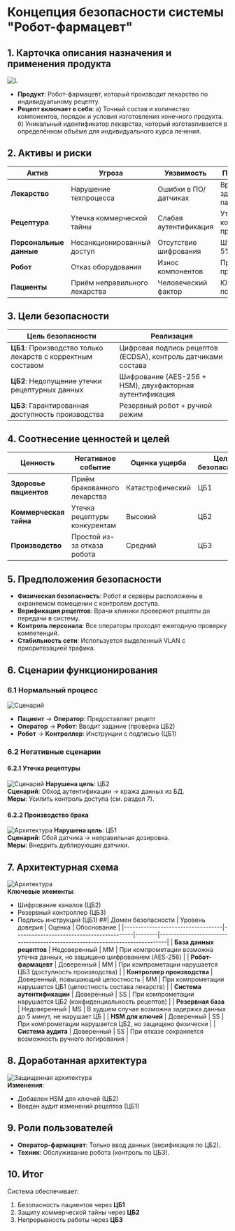 # Концепция безопасности системы "Робот-фармацевт"

## 1. Карточка описания назначения и применения продукта
![L](diagrams/M37.PNG)
- **Продукт**: Робот-фармацевт, который производит лекарство по индивидуальному рецепту.
- **Рецепт включает в себя**:
  а) Точный состав и количество компонентов, порядок и условия изготовления конечного продукта.  
  б) Уникальный идентификатор лекарства, который изготавливается в определённом объёме для индивидуального курса лечения.

## 2. Активы и риски
| Актив               | Угроза                                    | Уязвимость               | Последствие                 |
|---------------------|-------------------------------------------|--------------------------|-----------------------------|
| **Лекарство**       | Нарушение техпроцесса                    | Ошибки в ПО/датчиках     | Вред здоровью пациентов     |
| **Рецептура**       | Утечка коммерческой тайны                | Слабая аутентификация    | Утрата конкурентного преимущества |
| **Персональные данные** | Несанкционированный доступ          | Отсутствие шифрования    | Штрафы до 5% оборота        |
| **Робот**           | Отказ оборудования                       | Износ компонентов        | Простой производства        |
| **Пациенты**        | Приём неправильного лекарства            | Человеческий фактор      | Юридические последствия     |

<!-- DELETE: Удалена обобщенная таблица "Принципы безопасности" -->
<!-- ADD: Новая таблица целей безопасности -->
## 3. Цели безопасности
| Цель безопасности                                                                               | Реализация                                                                 |
|--------------------------------------------------------------------------------------------------|----------------------------------------------------------------------------|
| **ЦБ1**: Производство только лекарств с корректным составом                                     | Цифровая подпись рецептов (ECDSA), контроль датчиками состава             |
| **ЦБ2**: Недопущение утечки рецептурных данных                                                  | Шифрование (AES-256 + HSM), двухфакторная аутентификация                  |
| **ЦБ3**: Гарантированная доступность производства                                               | Резервный робот + ручной режим                                            |

<!-- ADD: Новая таблица соотнесения ценностей -->
## 4. Соотнесение ценностей и целей
| Ценность               | Негативное событие                          | Оценка ущерба       | Цель безопасности |
|------------------------|---------------------------------------------|---------------------|-------------------|
| **Здоровье пациентов** | Приём бракованного лекарства                | Катастрофический    | ЦБ1              |
| **Коммерческая тайна** | Утечка рецептуры конкурентам               | Высокий            | ЦБ2              |
| **Производство**       | Простой из-за отказа робота                 | Средний            | ЦБ3              |

<!-- DELETE: Удалены общие предположения -->
<!-- ADD: Конкретные предположения -->
## 5. Предположения безопасности
- **Физическая безопасность**: Робот и серверы расположены в охраняемом помещении с контролем доступа.
- **Верификация рецептов**: Врачи клиники проверяют рецепты до передачи в систему.
- **Контроль персонала**: Все операторы проходят ежегодную проверку компетенций.
- **Стабильность сети**: Используется выделенный VLAN с приоритезацией трафика.

## 6. Сценарии функционирования
### 6.1 Нормальный процесс
![Сценарий](diagrams/m31.PNG)
- **Пациент** → **Оператор**: Предоставляет рецепт  
- **Оператор** → **Робот**: Вводит задание (проверка ЦБ2)  
- **Робот** → **Контроллер**: Инструкции с подписью (ЦБ1)  

### 6.2 Негативные сценарии
#### 6.2.1 Утечка рецептуры
![Сценарий](diagrams/2904.PNG)
**Нарушена цель**: ЦБ2  
**Сценарий**: Обход аутентификации → кража данных из БД.  
**Меры**: Усилить контроль доступа (см. раздел 7).

#### 6.2.2 Производство брака
![Архитектура](diagrams/3004.PNG)
**Нарушена цель**: ЦБ1  
**Сценарий**: Сбой датчика → неправильная дозировка.  
**Меры**: Внедрить дублирующие датчики.

## 7. Архитектурная схема
![Архитектура](diagrams/m34.PNG)  
**Ключевые элементы**:  
- Шифрование каналов (ЦБ2)  
- Резервный контроллер (ЦБ3)  
- Подпись инструкций (ЦБ1)
##| Домен безопасности               | Уровень доверия                          | Оценка | Обоснование                                                                 |
|-----------------------------------|------------------------------------------|--------|-----------------------------------------------------------------------------|
| **База данных рецептов**         | Недоверенный                             | MM     | При компрометации возможна утечка данных, но защищено шифрованием (AES-256) |
| **Робот-фармацевт**             | Доверенный                               | MM     | При компрометации нарушается ЦБ3 (доступность производства)                 |
| **Контроллер производства**      | Доверенный, повышающий целостность       | MM     | При компрометации нарушается ЦБ1 (целостность состава лекарств)             |
| **Система аутентификации**       | Доверенный                               | SS     | При компрометации нарушается ЦБ2 (конфиденциальность рецептов)              |
| **Резервная база**               | Недоверенный                             | MS     | В худшем случае возможна задержка данных до 5 минут, не нарушает ЦБ         |
| **HSM для ключей**               | Доверенный                               | SS     | При компрометации нарушается ЦБ2, но защищено физически                     |
| **Система аудита**               | Доверенный                               | SS     | При отказе сохраняется возможность ручного логирования                     |

## 8. Доработанная архитектура
![Защищенная архитектура](diagrams/m35.PNG)  
**Изменения**:  
- Добавлен HSM для ключей (ЦБ2)  
- Введен аудит изменений рецептов (ЦБ1)  

## 9. Роли пользователей
- **Оператор-фармацевт**: Только ввод данных (верификация по ЦБ2).  
- **Техник**: Обслуживание робота (контроль по ЦБ3).  

## 10. Итог
Система обеспечивает:  
1. Безопасность пациентов через **ЦБ1**  
2. Защиту коммерческой тайны через **ЦБ2**  
3. Непрерывность работы через **ЦБ3**  
